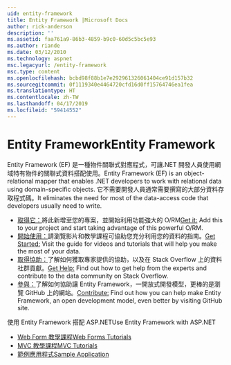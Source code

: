 ```yaml
---
uid: entity-framework
title: Entity Framework |Microsoft Docs
author: rick-anderson
description: ''
ms.assetid: faa761a9-86b3-4859-b9c0-60d5c5bc5e93
ms.author: riande
ms.date: 03/12/2010
ms.technology: aspnet
msc.legacyurl: /entity-framework
msc.type: content
ms.openlocfilehash: bcbd98f88b1e7e292961326061404ce91d157b32
ms.sourcegitcommit: 0f1119340e4464720cfd16d0ff15764746ea1fea
ms.translationtype: HT
ms.contentlocale: zh-TW
ms.lasthandoff: 04/17/2019
ms.locfileid: "59414552"
---
```

# <a name="entity-framework"></a><span data-ttu-id="4745e-102">Entity Framework</span><span class="sxs-lookup"><span data-stu-id="4745e-102">Entity Framework</span></span>

<span data-ttu-id="4745e-103">Entity Framework (EF) 是一種物件關聯式對應程式，可讓.NET 開發人員使用網域特有物件的關聯式資料搭配使用。</span><span class="sxs-lookup"><span data-stu-id="4745e-103">Entity Framework (EF) is an object-relational mapper that enables .NET developers to work with relational data using domain-specific objects.</span></span> <span data-ttu-id="4745e-104">它不需要開發人員通常需要撰寫的大部分資料存取程式碼。</span><span class="sxs-lookup"><span data-stu-id="4745e-104">It eliminates the need for most of the data-access code that developers usually need to write.</span></span>


- <span data-ttu-id="4745e-105">[取得它：](https://msdn.com/data/ee712906)將此新增至您的專案，並開始利用功能強大的 O/RM</span><span class="sxs-lookup"><span data-stu-id="4745e-105">[Get it:](https://msdn.com/data/ee712906) Add this to your project and start taking advantage of this powerful O/RM.</span></span>
- <span data-ttu-id="4745e-106">[開始使用：](https://msdn.com/data/ee712907)請瀏覽影片和教學課程可協助您充分利用您的資料的指南。</span><span class="sxs-lookup"><span data-stu-id="4745e-106">[Get Started:](https://msdn.com/data/ee712907) Visit the guide for videos and tutorials that will help you make the most of your data.</span></span>
- <span data-ttu-id="4745e-107">[取得協助：](https://msdn.com/data/hh913619)了解如何獲取專家提供的協助，以及在 Stack Overflow 上的資料社群貢獻。</span><span class="sxs-lookup"><span data-stu-id="4745e-107">[Get Help:](https://msdn.com/data/hh913619) Find out how to get help from the experts and contribute to the data community on Stack Overflow.</span></span>
- <span data-ttu-id="4745e-108">[參與：](https://github.com/aspnet/EntityFramework6)了解如何協助讓 Entity Framework，一開放式開發模型，更棒的是瀏覽 GitHub 上的網站。</span><span class="sxs-lookup"><span data-stu-id="4745e-108">[Contribute:](https://github.com/aspnet/EntityFramework6) Find out how you can help make Entity Framework, an open development model, even better by visiting GitHub site.</span></span>


<span data-ttu-id="4745e-109">使用 Entity Framework 搭配 ASP.NET</span><span class="sxs-lookup"><span data-stu-id="4745e-109">Use Entity Framework with ASP.NET</span></span>

- [<span data-ttu-id="4745e-110">Web Form 教學課程</span><span class="sxs-lookup"><span data-stu-id="4745e-110">Web Forms Tutorials</span></span>](web-forms/overview/older-versions-getting-started/getting-started-with-ef/the-entity-framework-and-aspnet-getting-started-part-1.md)
- [<span data-ttu-id="4745e-111">MVC 教學課程</span><span class="sxs-lookup"><span data-stu-id="4745e-111">MVC Tutorials</span></span>](mvc/overview/getting-started/getting-started-with-ef-using-mvc/creating-an-entity-framework-data-model-for-an-asp-net-mvc-application.md)
- [<span data-ttu-id="4745e-112">範例應用程式</span><span class="sxs-lookup"><span data-stu-id="4745e-112">Sample Application</span></span>](https://webpifeed.blob.core.windows.net/webpifeed/Partners/ASP.NET%20MVC%20Application%20Using%20Entity%20Framework%20Code%20First.zip)
